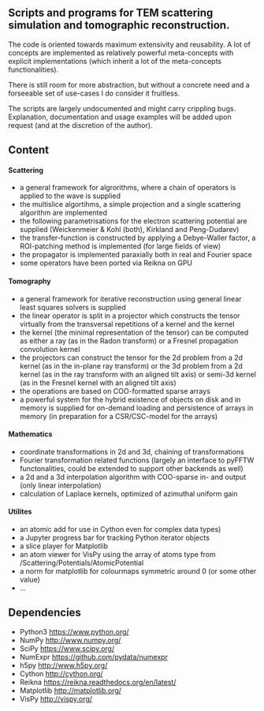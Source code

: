 ## Scripts and programs for TEM scattering simulation and tomographic reconstruction.

The code is oriented towards maximum extensivity and reusability. A lot of concepts are implemented as relatively powerful meta-concepts with explicit implementations (which inherit a lot of the meta-concepts functionalities). 

There is still room for more abstraction, but without a concrete need and a forseeable set of use-cases I do consider it fruitless.

The scripts are largely undocumented and might carry crippling bugs. Explanation, documentation and usage examples will be added upon request (and at the discretion of the author).

## Content

#### Scattering
- a general framework for algrorithms, where a chain of operators is applied to the wave is supplied
- the multislice algortihms, a simple projection and a single scattering algorithm are implemented
- the following parametrisations for the electron scattering potential are supplied (Weickenmeier & Kohl (both), Kirkland and Peng-Dudarev)
- the transfer-function is constructed by applying a Debye-Waller factor, a ROI-patching method is implemented (for large fields of view)
- the propagator is implemented paraxially both in real and Fourier space
- some operators have been ported via Reikna on GPU

#### Tomography
- a general framework for iterative reconstruction using general linear least squares solvers is supplied
- the linear operator is split in a projector which constructs the tensor virtually from the transversal repetitions of a kernel and the kernel
- the kernel (the minimal representation of the tensor) can be computed as either a ray (as in the Radon transform) or a Fresnel propagation convolution kernel
- the projectors can construct the tensor for the 2d problem from a 2d kernel (as in the in-plane ray transform) or the 3d problem from a 2d kernel (as in the ray transform with an aligned tilt axis) or semi-3d kernel (as in the Fresnel kernel with an aligned tilt axis)
- the operations are based on COO-formatted sparse arrays
- a powerful system for the hybrid existence of objects on disk and in memory is supplied for on-demand loading and persistence of arrays in memory (in preparation for a CSR/CSC-model for the arrays)

#### Mathematics
- coordinate transformations in 2d and 3d, chaining of transformations
- Fourier transformation related functions (largely an interface to pyFFTW functonalities, could be extended to support other backends as well)
- a 2d and a 3d interpolation algorithm with COO-sparse in- and output (only linear interpolation)
- calculation of Laplace kernels, optimized of azimuthal uniform gain

#### Utilites
- an atomic add for use in Cython even for complex data types)
- a Jupyter progress bar for tracking Python iterator objects
- a slice player for Matplotlib
- an atom viewer for VisPy using the array of atoms type from /Scattering/Potentials/AtomicPotential
- a norm for matplotlib for colourmaps symmetric around 0 (or some other value)
- ...

## Dependencies
- Python3 <https://www.python.org/>
- NumPy <http://www.numpy.org/>
- SciPy <https://www.scipy.org/>
- NumExpr <https://github.com/pydata/numexpr>
- h5py <http://www.h5py.org/>
- Cython <http://cython.org/>
- Reikna <https://reikna.readthedocs.org/en/latest/>
- Matplotlib <http://matplotlib.org/>
- VisPy <http://vispy.org/>
